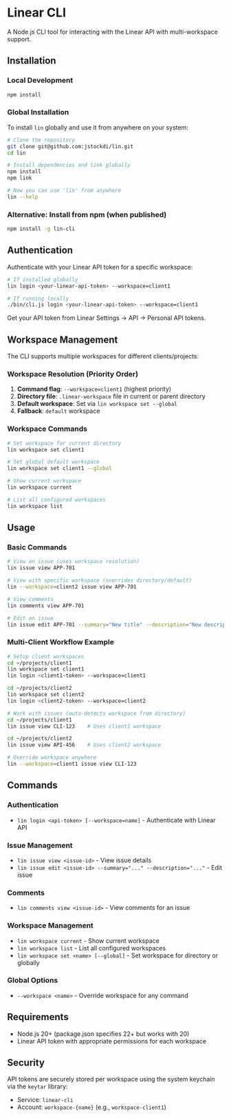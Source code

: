 # Linear CLI

A Node.js CLI tool for interacting with the Linear API with multi-workspace support.

## Installation

### Local Development
```bash
npm install
```

### Global Installation
To install `lin` globally and use it from anywhere on your system:

```bash
# Clone the repository
git clone git@github.com:jstockdi/lin.git
cd lin

# Install dependencies and link globally
npm install
npm link

# Now you can use 'lin' from anywhere
lin --help
```

### Alternative: Install from npm (when published)
```bash
npm install -g lin-cli
```

## Authentication

Authenticate with your Linear API token for a specific workspace:

```bash
# If installed globally
lin login <your-linear-api-token> --workspace=client1

# If running locally
./bin/cli.js login <your-linear-api-token> --workspace=client1
```

Get your API token from Linear Settings → API → Personal API tokens.

## Workspace Management

The CLI supports multiple workspaces for different clients/projects:

### Workspace Resolution (Priority Order)
1. **Command flag**: `--workspace=client1` (highest priority)
2. **Directory file**: `.linear-workspace` file in current or parent directory
3. **Default workspace**: Set via `lin workspace set --global`
4. **Fallback**: `default` workspace

### Workspace Commands
```bash
# Set workspace for current directory
lin workspace set client1

# Set global default workspace
lin workspace set client1 --global

# Show current workspace
lin workspace current

# List all configured workspaces
lin workspace list
```

## Usage

### Basic Commands
```bash
# View an issue (uses workspace resolution)
lin issue view APP-701

# View with specific workspace (overrides directory/default)
lin --workspace=client2 issue view APP-701

# View comments
lin comments view APP-701

# Edit an issue
lin issue edit APP-701 --summary="New title" --description="New description"
```

### Multi-Client Workflow Example
```bash
# Setup client workspaces
cd ~/projects/client1
lin workspace set client1
lin login <client1-token> --workspace=client1

cd ~/projects/client2  
lin workspace set client2
lin login <client2-token> --workspace=client2

# Work with issues (auto-detects workspace from directory)
cd ~/projects/client1
lin issue view CLI-123    # Uses client1 workspace

cd ~/projects/client2
lin issue view API-456    # Uses client2 workspace

# Override workspace anywhere
lin --workspace=client1 issue view CLI-123
```

## Commands

### Authentication
- `lin login <api-token> [--workspace=name]` - Authenticate with Linear API

### Issue Management  
- `lin issue view <issue-id>` - View issue details
- `lin issue edit <issue-id> --summary="..." --description="..."` - Edit issue

### Comments
- `lin comments view <issue-id>` - View comments for an issue

### Workspace Management
- `lin workspace current` - Show current workspace
- `lin workspace list` - List all configured workspaces
- `lin workspace set <name> [--global]` - Set workspace for directory or globally

### Global Options
- `--workspace <name>` - Override workspace for any command

## Requirements

- Node.js 20+ (package.json specifies 22+ but works with 20)
- Linear API token with appropriate permissions for each workspace

## Security

API tokens are securely stored per workspace using the system keychain via the `keytar` library:
- Service: `linear-cli`
- Account: `workspace-{name}` (e.g., `workspace-client1`)